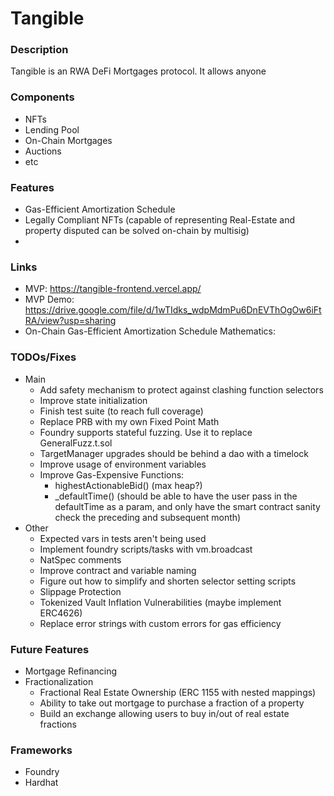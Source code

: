 # Tangible

### Description
Tangible is an RWA DeFi Mortgages protocol. It allows anyone

### Components
- NFTs
- Lending Pool
- On-Chain Mortgages
- Auctions
- etc

### Features
- Gas-Efficient Amortization Schedule
- Legally Compliant NFTs (capable of representing Real-Estate and property disputed can be solved on-chain by multisig)
- 

### Links
- MVP: https://tangible-frontend.vercel.app/
- MVP Demo: https://drive.google.com/file/d/1wTIdks_wdpMdmPu6DnEVThOgOw6iFtRA/view?usp=sharing
- On-Chain Gas-Efficient Amortization Schedule Mathematics:

### TODOs/Fixes
- Main
    - Add safety mechanism to protect against clashing function selectors
    - Improve state initialization
    - Finish test suite (to reach full coverage)
    - Replace PRB with my own Fixed Point Math
    - Foundry supports stateful fuzzing. Use it to replace GeneralFuzz.t.sol
    - TargetManager upgrades should be behind a dao with a timelock
    - Improve usage of environment variables
    - Improve Gas-Expensive Functions:
        - highestActionableBid() (max heap?)
        - _defaultTime() (should be able to have the user pass in the defaultTime as a param, and only have the smart contract sanity check the preceding and subsequent month)
- Other
    - Expected vars in tests aren't being used
    - Implement foundry scripts/tasks with vm.broadcast
    - NatSpec comments
    - Improve contract and variable naming
    - Figure out how to simplify and shorten selector setting scripts
    - Slippage Protection
    - Tokenized Vault Inflation Vulnerabilities (maybe implement ERC4626)
    - Replace error strings with custom errors for gas efficiency


### Future Features
- Mortgage Refinancing
- Fractionalization
    - Fractional Real Estate Ownership (ERC 1155 with nested mappings)
    - Ability to take out mortgage to purchase a fraction of a property
    - Build an exchange allowing users to buy in/out of real estate fractions

### Frameworks
- Foundry
- Hardhat
